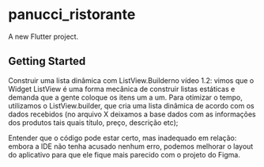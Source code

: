 # panucci_ristorante

A new Flutter project.

## Getting Started

Construir uma lista dinâmica com ListView.Builderno vídeo 1.2: vimos que o Widget ListView é uma forma mecânica de construir listas estáticas e demanda que a gente coloque os itens um a um. Para otimizar o tempo, utilizamos o ListView.builder, que cria uma lista dinâmica de acordo com os dados recebidos (no arquivo X deixamos a base dados com as informações dos produtos tais quais título, preço, descrição etc);

Entender que o código pode estar certo, mas inadequado em relação: embora a IDE não tenha acusado nenhum erro, podemos melhorar o layout do aplicativo para que ele fique mais parecido com o projeto do Figma.